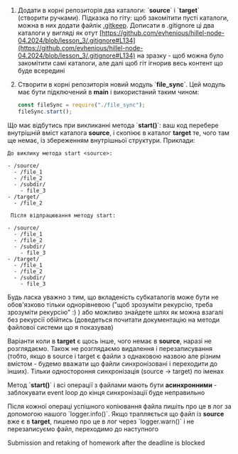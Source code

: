 1.  Додати в корні репозиторія два каталоги: \`**source**\` і \`**target**\` (створити ручками). Підказка по гіту: щоб закомітити пусті каталоги, можна в них додати файлік [.gitkeep](https://www.freecodecamp.org/news/what-is-gitkeep/). Дописати в .gitignore ці два каталоги у вигляді як отут [https://github.com/evhenious/hillel-node-04.2024/blob/lesson_3/.gitignore#L134](https://github.com/evhenious/hillel-node-04.2024/blob/lesson_3/.gitignore#L134) на зразку - щоб можна було закомітити самі каталоги, але далі щоб гіт ігнорив весь контент що буде всередині
2.  Створити в корні репозиторія новий модуль \`**file_sync**\`. Цей модуль має бути підключений в **main** і використаний таким чином:

    ```js
    const fileSync = require("./file_sync");
    fileSync.start();
    ```

Що має відбутись при викликанні метода \`**start()**\`: ваш код перебере внутрішній вміст каталога **source**, і скопіює в каталог **target** те, чого там ще немає, із збереженням внутрішньої структури. Приклади:

`До виклику метода start <source>: `

```
- /source/
  - /file_1
  - /file_2
  - /subdir/
    - file_3
- /target/
  - /file_2
```

` Після відпрацювання методу start:`

```
- /source/
  - /file_1
  - /file_2
  - /subdir/
    - file_3
- /target/
  - /file_1
  - /file_2
  - /subdir/
    - file_3
```

Будь ласка уважно з тим, що вкладеність субкаталогів може бути не обов'язково тільки однорівневою ("щоб зрозуміти рекурсію, треба зрозуміти рекурсію" :) ) або можливо знайдете шлях як можна взагалі без рекурсії обійтись (доведеться почитати документацію на методи файлової системи що я показував)

Варіанти коли в **target** є щось інше, чого немає в **source**, наразі не розглядаємо. Також не розглядаємо видалення і перезаписування (тобто, якщо в source і target є файли з однаковою назвою але різним вмістом - будемо вважати що файли синхронізовані і переходити до інших). Тільки одностороння синхронізація (source -> target) по іменах

Метод \`**start()**\` і всі операції з файлами мають бути **асинхронними** - заблокувати event loop до кінця синхронізації буде неправильно

Після кожної операці успішного копіювання файла пишіть про це в лог за допомогою нашого \`logger.info()\`. Якщо трапляється що файл із **source** вже є в **target**, пишемо про це в лог через \`logger.warn()\` і не перезаписуємо файл, переходимо до наступного

Submission and retaking of homework after the deadline is blocked
